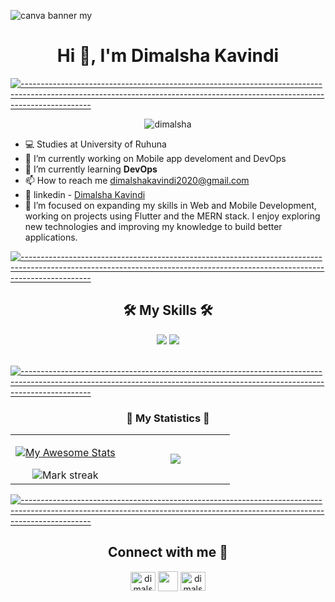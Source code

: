 
![canva banner my](https://github.com/DimalshaKavindi/DimalshaKavindi/assets/139705921/937cf50a-9d0e-4192-93e6-56820326260c)

<h1 align="center">
    Hi 👋, I'm Dimalsha Kavindi
</h1>

[![-----------------------------------------------------------------------------------------------------------------------------------------------------------------------------](
https://raw.githubusercontent.com/andreasbm/readme/master/assets/lines/aqua.png)](https://github.com/BaseMax?tab=repositories)

</h3> <p align="center"> <img src="https://komarev.com/ghpvc/?username=dimalshakavindi&label=Profile%20views&color=0e75b6&style=flat" alt="dimalsha" /> </p>

<div align="left">
 
- 💻 Studies at University of Ruhuna
- 🔭 I’m currently working on Mobile app develoment and DevOps
- 🌱 I’m currently learning **DevOps**
- 📫 How to reach me [dimalshakavindi2020@gmail.com](mailto:dimalshakavindi2020@gmail.com)
- 📌 linkedin - [Dimalsha Kavindi](https://www.linkedin.com/in/dimalsha-kavindi-814395210/)
- 🌟 I’m focused on expanding my skills in Web and Mobile Development, working on projects using Flutter and the MERN stack. I enjoy exploring new technologies and improving my knowledge to build better applications.
 </div>
 
 [![-----------------------------------------------------------------------------------------------------------------------------------------------------------------------------](
https://raw.githubusercontent.com/andreasbm/readme/master/assets/lines/aqua.png)](https://github.com/BaseMax?tab=repositories)

<h2 align="center"> 🛠️ My Skills 🛠️ </h2>


<div align="center">
    <img src="https://skillicons.dev/icons?i=react,bootstrap,mui,html,css,vscode,figma,tailwind,git,python,postgresql" />
    <img src="https://skillicons.dev/icons?i=nodejs,javascript,express,flutter,firebase,mongodb,java,cpp,mysql,figma" /><br>
</div>

<br/>

[![-----------------------------------------------------------------------------------------------------------------------------------------------------------------------------](
https://raw.githubusercontent.com/andreasbm/readme/master/assets/lines/aqua.png)](https://github.com/BaseMax?tab=repositories)

<h3 align="center"> 🚀 My Statistics 🚀 </h3>
<p align="center">
<table align="center">
<tr border="none">
<td width="50%" align="center">
    
[![My Awesome Stats](https://awesome-github-stats.azurewebsites.net/user-stats/thetharz?cardType=level&theme=tokyonight&preferLogin=false)](https://git.io/awesome-stats-card)
    
  <img  title="🔥 Get streak stats for your profile at git.io/streak-stats" alt="Mark streak" src="https://github-readme-streak-stats.herokuapp.com/?user=dimalshakavindi&theme=dark&hide_border=false" /> 
</td>
<td width="50%" align="center">

  <img  align="center"  src="https://github-readme-stats.anuraghazra1.vercel.app/api/top-langs/?username=dimalshakavindi&theme=dark&hide_border=false&no-bg=true&no-frame=true&langs_count=10&hide=Jupyter%20Notebook,PureBasic,Ruby,Go,Shell,Rust,Kotlin,Swift,Perl,Scala,Elixir,Haskell,PowerShell"/>
  
  
  </td>
</tr>
</table>

[![-----------------------------------------------------------------------------------------------------------------------------------------------------------------------------](
https://raw.githubusercontent.com/andreasbm/readme/master/assets/lines/aqua.png)](https://github.com/BaseMax?tab=repositories)

<div align="center">
<h2 align="center"> Connect with me 🤝 </h2>

<p align="center">
<a href="https://linkedin.com/in/dimalsha kavindi" target="blank"><img align="center" src="https://raw.githubusercontent.com/rahuldkjain/github-profile-readme-generator/master/src/images/icons/Social/linked-in-alt.svg" alt="dimalsha kavindi" height="30" width="40" /></a>
  <a href = 'https://github.com/dimalshakavindi'> <img width = '32px' align= 'center' src="https://raw.githubusercontent.com/rahulbanerjee26/githubAboutMeGenerator/main/icons/github.svg"/></a>
<a href="https://fb.com/dimalsha liyanagama" target="blank"><img align="center" src="https://raw.githubusercontent.com/rahuldkjain/github-profile-readme-generator/master/src/images/icons/Social/facebook.svg" alt="dimalsha liyanagama" height="30" width="40" /></a>
</p>
</div>


